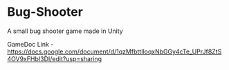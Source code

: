 # Bug-Shooter
A small bug shooter game made in Unity

GameDoc Link - https://docs.google.com/document/d/1qzMfbttIloqxNbGGy4cTe_UPrJf8ZtS4OV9xFHbI3DI/edit?usp=sharing
